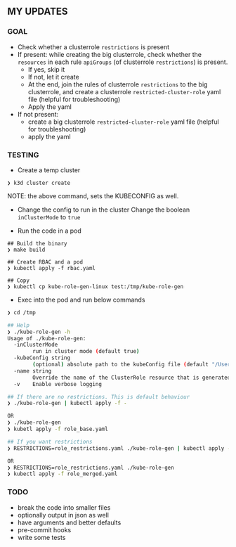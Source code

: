 ## MY UPDATES

### GOAL
- Check whether a clusterrole `restrictions` is present
- If present: while creating the big clusterrole, check whether the `resources` in each rule `apiGroups` (of clusterrole `restrictions`) is present.
    * If yes, skip it
    * If not, let it create
    * At the end, join the rules of clusterrole `restrictions` to the big clusterrole, and create a clusterrole `restricted-cluster-role` yaml file (helpful for troubleshooting)
    * Apply the yaml
- If not present:
    * create a big clusterrole `restricted-cluster-role` yaml file (helpful for troubleshooting)
    * apply the yaml


### TESTING
- Create a temp cluster
```
❯ k3d cluster create
```
NOTE: the above command, sets the KUBECONFIG as well.

- Change the config to run in the cluster
Change the boolean `inClusterMode` to `true`

- Run the code in a pod
```
## Build the binary
❯ make build

## Create RBAC and a pod
❯ kubectl apply -f rbac.yaml

## Copy
❯ kubectl cp kube-role-gen-linux test:/tmp/kube-role-gen
```

- Exec into the pod and run below commands
```bash
❯ cd /tmp

## Help
❯ ./kube-role-gen -h
Usage of ./kube-role-gen:
  -inClusterMode
        run in cluster mode (default true)
  -kubeConfig string
        (optional) absolute path to the kubeConfig file (default "/Users/vikas/.kube/config")
  -name string
        Override the name of the ClusterRole resource that is generated (default "restricted-cluster-role")
  -v    Enable verbose logging

## If there are no restrictions. This is default behaviour
❯ ./kube-role-gen | kubectl apply -f -

OR
❯ ./kube-role-gen
❯ kubetl apply -f role_base.yaml

## If you want restrictions
❯ RESTRICTIONS=role_restrictions.yaml ./kube-role-gen | kubectl apply -f -

OR
❯ RESTRICTIONS=role_restrictions.yaml ./kube-role-gen
❯ kubectl apply -f role_merged.yaml
```

### TODO
- break the code into smaller files
- optionally output in json as well
- have arguments and better defaults
- pre-commit hooks
- write some tests
